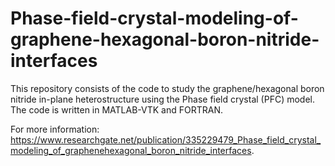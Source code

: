 # Phase-field-crystal-modeling-of-graphene-hexagonal-boron-nitride-interfaces

This repository consists of the code to study the graphene/hexagonal boron nitride in-plane heterostructure using the Phase field crystal (PFC) model. 
The code is written in MATLAB-VTK and FORTRAN. 

For more information: https://www.researchgate.net/publication/335229479_Phase_field_crystal_modeling_of_graphenehexagonal_boron_nitride_interfaces.
